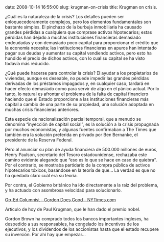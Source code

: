 date: 2008-10-14 16:55:00
slug: krugman-on-crisis
title: Krugman on crisis.

¿Cuál es la naturaleza de la crisis? Los detalles pueden ser enloquecedoramente complejos, pero los elementos fundamentales son bastante simples. El pinchazo de la burbuja inmobiliaria ha causado grandes pérdidas a cualquiera que comprase activos hipotecarios; estas pérdidas han dejado a muchas instituciones financieras demasiado endeudadas y con demasiado poco capital para proporcionar el crédito que la economía necesita; las instituciones financieras en apuros han intentado pagar sus deudas y aumentar su capital vendiendo activos, pero esto ha hundido el precio de dichos activos, con lo cual su capital se ha visto todavía más reducido.  
  
¿Qué puede hacerse para controlar la crisis? El ayudar a los propietarios de viviendas, aunque es deseable, no puede impedir las grandes pérdidas derivadas de los préstamos impagados y, en cualquier caso, tardará en hacer efecto demasiado como para servir de algo en el pánico actual. Por lo tanto, lo natural es afrontar el problema de la falta de capital financiero haciendo que el Estado proporcione a las instituciones financieras más capital a cambio de una parte de su propiedad, una solución adoptada en muchas crisis financieras anteriores.  
  
Esta especie de nacionalización parcial temporal, que a menudo se denomina “inyección de capital social”, es la solución a la crisis propugnada por muchos economistas, y algunas fuentes confirmaban a The Times que también era la solución preferida en privado por Ben Bernanke, el presidente de la Reserva Federal.  
  
Pero al anunciar su plan de ayuda financiera de 500.000 millones de euros, Henry Paulson, secretario del Tesoro estadounidense, rechazaba este camino evidente alegando que “eso es lo que se hace en caso de quiebra”. Por el contrario, se mostraba partidario de la compra pública de activos hipotecarios tóxicos, basándose en la teoría de que… La verdad es que no ha quedado claro cuál era su teoría.  
  
Por contra, el Gobierno británico ha ido directamente a la raíz del problema, y ha actuado con asombrosa velocidad para solucionarlo.

[Op-Ed Columnist - Gordon Does Good - NYTimes.com](http://www.nytimes.com/2008/10/13/opinion/13krugman.html)

Artículo de hoy de Paul Krugman, que le han dado el premio nobel.

Gordon Brown ha comprado todos los bancos importantes ingleses, ha despedido a sus responsables, ha congelado los incentivos de los ejecutivos, y los dividendos de los accionistas hasta que el estado recupere su inversión. Por ahí hay que empezar…

